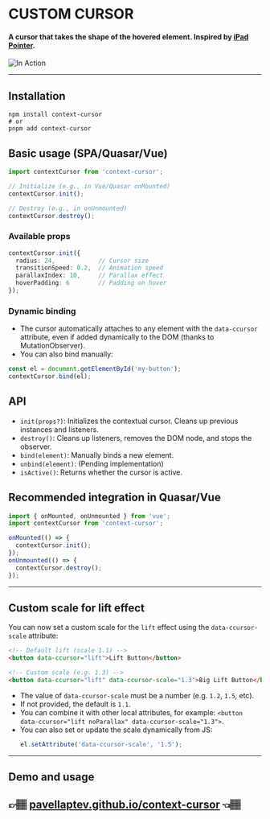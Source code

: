 # CUSTOM CURSOR
#### A cursor that takes the shape of the hovered element. Inspired by [iPad Pointer](https://developer.apple.com/videos/play/wwdc2020/10640).

![In Action](preview/assets/custom-preview.gif)

---

## Installation

```
npm install context-cursor
# or
pnpm add context-cursor
```

## Basic usage (SPA/Quasar/Vue)

```js
import contextCursor from 'context-cursor';

// Initialize (e.g., in Vue/Quasar onMounted)
contextCursor.init();

// Destroy (e.g., in onUnmounted)
contextCursor.destroy();
```

### Available props

```ts
contextCursor.init({
  radius: 24,            // Cursor size
  transitionSpeed: 0.2,  // Animation speed
  parallaxIndex: 10,     // Parallax effect
  hoverPadding: 6        // Padding on hover
});
```

### Dynamic binding

- The cursor automatically attaches to any element with the `data-ccursor` attribute, even if added dynamically to the DOM (thanks to MutationObserver).
- You can also bind manually:

```js
const el = document.getElementById('my-button');
contextCursor.bind(el);
```

## API

- `init(props?)`: Initializes the contextual cursor. Cleans up previous instances and listeners.
- `destroy()`: Cleans up listeners, removes the DOM node, and stops the observer.
- `bind(element)`: Manually binds a new element.
- `unbind(element)`: (Pending implementation)
- `isActive()`: Returns whether the cursor is active.

## Recommended integration in Quasar/Vue

```js
import { onMounted, onUnmounted } from 'vue';
import contextCursor from 'context-cursor';

onMounted(() => {
  contextCursor.init();
});
onUnmounted(() => {
  contextCursor.destroy();
});
```

---

## Custom scale for lift effect

You can now set a custom scale for the `lift` effect using the `data-ccursor-scale` attribute:

```html
<!-- Default lift (scale 1.1) -->
<button data-ccursor="lift">Lift Button</button>

<!-- Custom scale (e.g. 1.3) -->
<button data-ccursor="lift" data-ccursor-scale="1.3">Big Lift Button</button>
```

- The value of `data-ccursor-scale` must be a number (e.g. `1.2`, `1.5`, etc).
- If not provided, the default is `1.1`.
- You can combine it with other local attributes, for example: `<button data-ccursor="lift noParallax" data-ccursor-scale="1.3">`.
- You can also set or update the scale dynamically from JS:
  ```js
  el.setAttribute('data-ccursor-scale', '1.5');
  ```

---

## Demo and usage

## 👉🏽 [pavellaptev.github.io/context-cursor](https://pavellaptev.github.io/context-cursor/) 👈🏽

